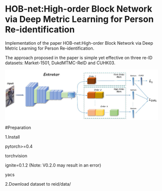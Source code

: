 # HOB-net:High-order Block Network via Deep Metric Learning for Person Re-identification  

Implementation of the paper HOB-net:High-order Block Network via Deep Metric Learning for Person Re-identification.  
  
The approach proposed in the paper is simple yet effective on three re-ID datasets: Market-1501, DukdMTMC-ReID and CUHK03.  

![Alt text](https://github.com/NothingToSay99/HOB-net/blob/main/images/p2.png)

#Preparation

1.Install

pytorch>=0.4  

torchvision  

ignite=0.1.2 (Note: V0.2.0 may result in an error)  

yacs  

2.Download dataset to reid/data/


